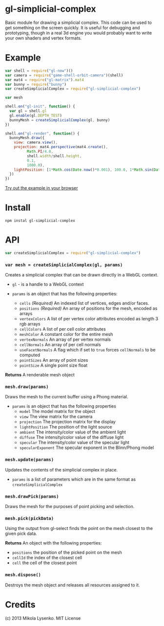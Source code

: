 gl-simplicial-complex
=====================
Basic module for drawing a simplicial complex.  This code can be used to get something on the screen quickly.  It is useful for debugging and prototyping, though in a real 3d engine you would probably want to write your own shaders and vertex formats.

Example
=======

```javascript
var shell = require("gl-now")()
var camera = require("game-shell-orbit-camera")(shell)
var mat4 = require("gl-matrix").mat4
var bunny = require("bunny")
var createSimplicialComplex = require("gl-simplicial-complex")

var mesh

shell.on("gl-init", function() {
  var gl = shell.gl
  gl.enable(gl.DEPTH_TEST)
  bunnyMesh = createSimplicialComplex(gl, bunny)
})

shell.on("gl-render", function() {
  bunnyMesh.draw({
    view: camera.view(),
    projection: mat4.perspective(mat4.create(),
          Math.PI/4.0,
          shell.width/shell.height,
          0.1,
          1000.0),
    lightPosition: [1*Math.cos(Date.now()*0.001), 100.0, 1*Math.sin(Date.now() * 0.001)]
  })
})
```

[Try out the example in your browser](http://mikolalysenko.github.io/gl-simplicial-complex/)

Install
=======

    npm instal gl-simplicial-complex
    
API
===

```javascript
var createSimplicialComplex = require("gl-simplicial-complex")
```

### `var mesh = createSimplicialComplex(gl, params)`
Creates a simplicial complex that can be drawn directly in a WebGL context.

* `gl` - is a handle to a WebGL context
* `params` is an object that has the following properties:

    + `cells` *(Required)* An indexed list of vertices, edges and/or faces.
    + `positions` *(Required)* An array of positions for the mesh, encoded as arrays
    + `vertexColors` A list of per vertex color attributes encoded as length 3 rgb arrays
    + `cellColors` A list of per cell color attributes
    + `meshColor` A constant color for the entire mesh
    + `vertexNormals` An array of per vertex normals
    + `cellNormals` An array of per cell normals
    + `useFacetNormals` A flag which if set to `true` forces `cellNormals` to be computed
    + `pointSizes` An array of point sizes
    + `pointSize` A single point size float

**Returns** A renderable mesh object

### `mesh.draw(params)`
Draws the mesh to the current buffer using a Phong material.

* `params` is an object that has the following properties
    + `model` The model matrix for the object
    + `view` The view matrix for the camera
    + `projection` The projection matrix for the display
    + `lightPosition` The position of the light source
    + `ambient` The intensity/color value of the ambient light
    + `diffuse` The intensity/color value of the diffuse light
    + `specular` The intensity/color value of the specular light
    + `specularExponent` The specular exponent in the Blinn/Phong model

### `mesh.update(params)`
Updates the contents of the simplicial complex in place.

* `params` is a list of parameters which are in the same format as `createSimplicialComplex`

### `mesh.drawPick(params)`
Draws the mesh for the purposes of point picking and selection.

### `mesh.pick(pickData)`
Using the output from gl-select finds the point on the mesh closest to the given pick data.

**Returns** An object with the following properties:

* `positions` the position of the picked point on the mesh
* `cellId`  the index of the closest cell
* `cell` the cell of the closest point

### `mesh.dispose()`
Destroys the mesh object and releases all resources assigned to it.

# Credits
(c) 2013 Mikola Lysenko. MIT License
